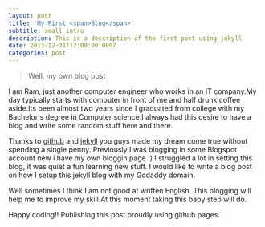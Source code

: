 ```yaml
---
layout: post
title: 'My First <span>Blog</span>'
subtitle: small intro
description: This is a description of the first post using jekyll
date: 2013-12-31T12:00:00.000Z
categories: post
---
```


> Well, my own blog post

I am Ram, just another computer engineer who works in an IT company.My day typically starts with computer in front of me and half drunk coffee aside.Its been almost two years since I graduated from college with my Bachelor's degree in Computer science.I always had this desire to have a blog and write some random stuff here and there.

Thanks to [github](http://github.com) and [jekyll](https://jekyllrb.com) you guys made my dream come true without spending a single penny. Previously I was blogging in some Blogspot account new i have my own bloggin page :)
I struggled a lot in setting this blog, it was quiet a fun learning new stuff. I would like to write a blog post on how I setup this jekyll blog with my Godaddy domain.

Well sometimes I think I am not good at written English. This blogging will help me to improve my skill.At this moment taking this baby step will do.

Happy coding!! Publishing this post proudly using github pages.
